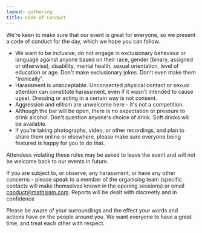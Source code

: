 ```yaml
---
layout: gathering
title: Code of Conduct
---
```


We’re keen to make sure that our event is great for everyone, so we present a code of conduct for the day, which we hope you can follow.

- We want to be inclusive; do not engage in exclusionary behaviour or language against anyone based on their race, gender (binary, assigned or otherwise), disability, mental health, sexual orientation, level of education or age. Don't make exclusionary jokes. Don't even make them "ironically".
- Harassment is unacceptable. Unconsented physical contact or sexual attention can constitute harassment, even if it wasn’t intended to cause upset. Dressing or acting in a certain way is not consent.
- Aggression and elitism are unwelcome here - it's not a competition.
- Although the bar will be open, there is no expectation or pressure to drink alcohol. Don't question anyone's choice of drink. Soft drinks will be available.
- If you’re taking photographs, video, or other recordings, and plan to share them online or elsewhere, please make sure everyone being featured is happy for you to do that.

Attendees violating these rules may be asked to leave the event and will not be welcome back to our events in future.

If you are subject to, or observe, any harassment, or have any other concerns - please speak to a member of the organising team (specific contacts will make themselves known in the opening sessions) or email <a href="mailto:conduct@mathsjam.com">conduct@mathsjam.com</a>. Reports will be dealt with discreetly and in confidence

Please be aware of your surroundings and the effect your words and actions have on the people around you. We want everyone to have a great time, and treat each other with respect. 
